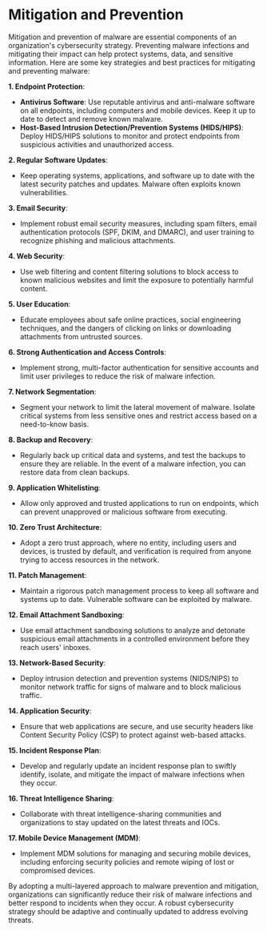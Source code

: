 # Mitigation and Prevention

Mitigation and prevention of malware are essential components of an organization's cybersecurity strategy. Preventing malware infections and mitigating their impact can help protect systems, data, and sensitive information. Here are some key strategies and best practices for mitigating and preventing malware:

**1. Endpoint Protection**:

- **Antivirus Software**: Use reputable antivirus and anti-malware software on all endpoints, including computers and mobile devices. Keep it up to date to detect and remove known malware.
- **Host-Based Intrusion Detection/Prevention Systems (HIDS/HIPS)**: Deploy HIDS/HIPS solutions to monitor and protect endpoints from suspicious activities and unauthorized access.

**2. Regular Software Updates**:

- Keep operating systems, applications, and software up to date with the latest security patches and updates. Malware often exploits known vulnerabilities.

**3. Email Security**:

- Implement robust email security measures, including spam filters, email authentication protocols (SPF, DKIM, and DMARC), and user training to recognize phishing and malicious attachments.

**4. Web Security**:

- Use web filtering and content filtering solutions to block access to known malicious websites and limit the exposure to potentially harmful content.

**5. User Education**:

- Educate employees about safe online practices, social engineering techniques, and the dangers of clicking on links or downloading attachments from untrusted sources.

**6. Strong Authentication and Access Controls**:

- Implement strong, multi-factor authentication for sensitive accounts and limit user privileges to reduce the risk of malware infection.

**7. Network Segmentation**:

- Segment your network to limit the lateral movement of malware. Isolate critical systems from less sensitive ones and restrict access based on a need-to-know basis.

**8. Backup and Recovery**:

- Regularly back up critical data and systems, and test the backups to ensure they are reliable. In the event of a malware infection, you can restore data from clean backups.

**9. Application Whitelisting**:

- Allow only approved and trusted applications to run on endpoints, which can prevent unapproved or malicious software from executing.

**10. Zero Trust Architecture**:

- Adopt a zero trust approach, where no entity, including users and devices, is trusted by default, and verification is required from anyone trying to access resources in the network.

**11. Patch Management**:

- Maintain a rigorous patch management process to keep all software and systems up to date. Vulnerable software can be exploited by malware.

**12. Email Attachment Sandboxing**:

- Use email attachment sandboxing solutions to analyze and detonate suspicious email attachments in a controlled environment before they reach users' inboxes.

**13. Network-Based Security**:

- Deploy intrusion detection and prevention systems (NIDS/NIPS) to monitor network traffic for signs of malware and to block malicious traffic.

**14. Application Security**:

- Ensure that web applications are secure, and use security headers like Content Security Policy (CSP) to protect against web-based attacks.

**15. Incident Response Plan**:

- Develop and regularly update an incident response plan to swiftly identify, isolate, and mitigate the impact of malware infections when they occur.

**16. Threat Intelligence Sharing**:

- Collaborate with threat intelligence-sharing communities and organizations to stay updated on the latest threats and IOCs.

**17. Mobile Device Management (MDM)**:

- Implement MDM solutions for managing and securing mobile devices, including enforcing security policies and remote wiping of lost or compromised devices.

By adopting a multi-layered approach to malware prevention and mitigation, organizations can significantly reduce their risk of malware infections and better respond to incidents when they occur. A robust cybersecurity strategy should be adaptive and continually updated to address evolving threats.